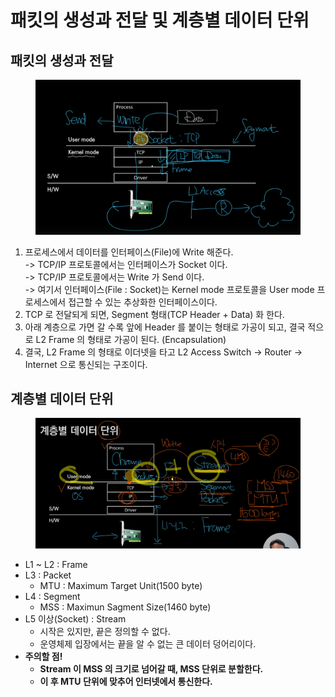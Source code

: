 # 패킷의 생성과 전달 및 계층별 데이터 단위

## 패킷의 생성과 전달

<figure><img src="../../../../.gitbook/assets/image (7) (1).png" alt=""><figcaption></figcaption></figure>

1. 프로세스에서 데이터를 인터페이스(File)에 Write 해준다.\
   \-> TCP/IP 프로토콜에서는 인터페이스가 Socket 이다.\
   \-> TCP/IP 프로토콜에서는 Write 가 Send 이다.\
   \-> 여기서 인터페이스(File : Socket)는 Kernel mode 프로토콜을 User mode 프로세스에서 접근할 수 있는 추상화한 인터페이스이다.
2. TCP 로 전달되게 되면, Segment 형태(TCP Header + Data) 화 한다.
3. 아래 계층으로 가면 갈 수록 앞에 Header 를 붙이는 형태로 가공이 되고, 결국 적으로 L2 Frame 의 형태로 가공이 된다. (Encapsulation)
4. 결국, L2 Frame 의 형태로 이더넷을 타고 L2 Access Switch -> Router -> Internet 으로 통신되는 구조이다.

## 계층별 데이터 단위

<figure><img src="../../../../.gitbook/assets/image (8) (1).png" alt=""><figcaption></figcaption></figure>

* L1 \~ L2 : Frame
* L3 : Packet
  * MTU : Maximum Target Unit(1500 byte)
* L4 : Segment
  * MSS : Maximun Sagment Size(1460 byte)
* L5 이상(Socket) : Stream
  * 시작은 있지만, 끝은 정의할 수 없다.
  * 운영체제 입장에서는 끝을 알 수 없는 큰 데이터 덩어리이다.
* **주의할 점!**
  * **Stream 이 MSS 의 크기로 넘어갈 때, MSS 단위로 분할한다.**
  * **이 후 MTU 단위에 맞추어 인터넷에서 통신한다.**
